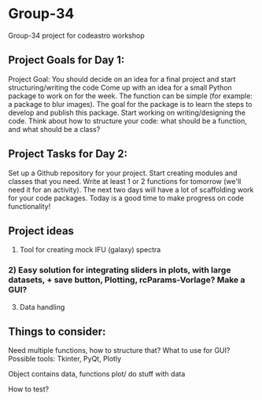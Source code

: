 # Group-34
Group-34 project for codeastro workshop

## Project Goals for Day 1:
Project Goal: You should decide on an idea for a final project and start structuring/writing the code
Come up with an idea for a small Python package to work on for the week. The function can be simple (for example: a package to blur images). The goal for the package is to learn the steps to develop and publish this package.
Start working on writing/designing the code. Think about how to structure your code: what should be a function, and what should be a class?

## Project Tasks for Day 2:
Set up a Github repository for your project. Start creating modules and classes that you need.
Write at least 1 or 2 functions for tomorrow (we'll need it for an activity).
The next two days will have a lot of scaffolding work for your code packages. Today is a good time to make progress on code functionality!

## Project ideas

1) Tool for creating mock IFU (galaxy) spectra 

### 2) Easy solution for integrating sliders in plots, with large datasets, + save button, Plotting, rcParams-Vorlage? Make a GUI?
    
3) Data handling  

## Things to consider:

Need multiple functions, how to structure that?
What to use for GUI? Possible tools:
    Tkinter, PyQt, Plotly

Object contains data, 
functions plot/ do stuff with data

How to test?






